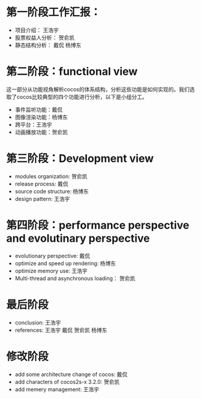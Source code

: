 # 第一阶段工作汇报：

- 项目介绍： 王浩宇  
- 股票权益人分析： 贺俞凯
- 静态结构分析： 戴侃  杨博东 

# 第二阶段：functional view
这一部分从功能视角解析cocos的体系结构，分析这些功能是如何实现的。我们选取了cocos比较典型的四个功能进行分析，以下是小组分工。

- 事件监听功能：戴侃  
- 图像渲染功能：杨博东  
- 跨平台：王浩宇  
- 动画播放功能：贺俞凯

# 第三阶段：Development view

- modules organization: 贺俞凯
- release process: 戴侃
- source code structure: 杨博东
- design pattern: 王浩宇

# 第四阶段：performance perspective and evolutinary perspective

- evolutionary perspective: 戴侃
- optimize and speed up rendering: 杨博东
- optimize memory use: 王浩宇
- Multi-thread and asynchronous loading： 贺俞凯

# 最后阶段

- conclusion: 王浩宇
- references: 王浩宇 戴侃 贺俞凯 杨博东

# 修改阶段
- add some architecture change of cocos: 戴侃
- add characters of cocos2s-x 3.2.0: 贺俞凯
- add memery management: 王浩宇